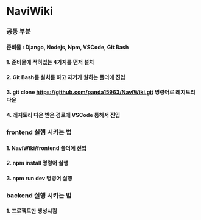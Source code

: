 # NaviWiki
### 공통 부분
#### 준비물 : Django, Nodejs, Npm, VSCode, Git Bash
#### 1. 준비물에 적혀있는 4가지를 먼저 설치
#### 2. Git Bash를 설치를 하고 자기가 원하는 폴더에 진입
#### 3. git clone https://github.com/panda15963/NaviWiki.git 명령어로 레지토리 다운
#### 4. 레지토리 다운 받은 경로에 VSCode 통해서 진입
### frontend 실행 시키는 법
#### 1. NaviWiki/frontend 폴더에 진입
#### 2. npm install 명령어 실행
#### 3. npm run dev 명령어 실행
### backend 실행 시키는 법
#### 1. 프로젝트만 생성시킴
